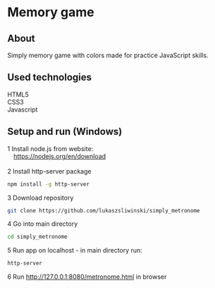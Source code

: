 # Memory game

## About
Simply memory game with colors made for practice JavaScript skills.

## Used technologies
HTML5<br>
CSS3<br>
Javascript

## Setup and run (Windows)
1 Install node.js from website:<br>
&emsp;https://nodejs.org/en/download<br><br>
2 Install http-server package
```bash
npm install -g http-server
```
3 Download repository
```bash
git clone https://github.com/lukaszsliwinski/simply_metronome
```
4 Go into main directory
```bash
cd simply_metronome
```
5 Run app on localhost - in main directory run:
```bash
http-server
```
6 Run http://127.0.0.1:8080/metronome.html in browser